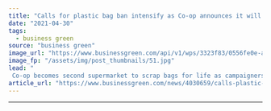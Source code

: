 ```yaml
---
title: "Calls for plastic bag ban intensify as Co-op announces it will scrap 'bags for life'"
date: "2021-04-30"
tags: 
  - business green
source: "business green"
image_url: "https://www.businessgreen.com/api/v1/wps/3323f83/0556fe0e-aae1-4fad-9f9b-2599215e0078/6/iStock-942982566-185x114.jpg"
image_fp: "/assets/img/post_thumbnails/51.jpg"
lead: "
 Co-op becomes second supermarket to scrap bags for life as campaigners mount ‘Big Bag Ban’ in wake of government's move to delay raising charge on plastic bags ..."
article_url: "https://www.businessgreen.com/news/4030659/calls-plastic-bag-ban-intensify-op-announces-scrap-bags-life"
---
```


---
